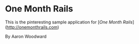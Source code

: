 # One Month Rails

This is the pinteresting sample application for 
[*One Month Rails*] (http://onemonthrails.com)

By Aaron Woodward